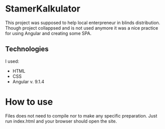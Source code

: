# StamerKalkulator

This project was supposed to help local enterpreneur in blinds distribution. Though project collappsed and is not used anymore it was a nice practice for using Angular and creating some SPA.

## Technologies

I used:
- HTML
- CSS
- Angular v. 9.1.4

# How to use
Files does not need to compile nor to make any specific preparation. Just run index.html and your browser should open the site.

